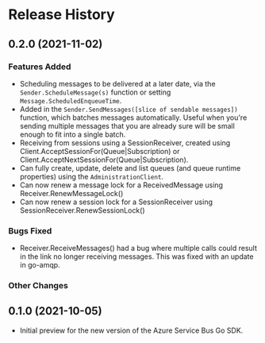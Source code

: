 # Release History

## 0.2.0 (2021-11-02)

### Features Added

- Scheduling messages to be delivered at a later date, via the `Sender.ScheduleMessage(s)` function or 
  setting `Message.ScheduledEnqueueTime`.
- Added in the `Sender.SendMessages([slice of sendable messages])` function, which batches messages 
  automatically. Useful when you're sending multiple messages that you are already sure will be small
  enough to fit into a single batch.
- Receiving from sessions using a SessionReceiver, created using Client.AcceptSessionFor(Queue|Subscription)
  or Client.AcceptNextSessionFor(Queue|Subscription).
- Can fully create, update, delete and list queues (and queue runtime properties) using the `AdministrationClient`.
- Can now renew a message lock for a ReceivedMessage using Receiver.RenewMessageLock()
- Can now renew a session lock for a SessionReceiver using SessionReceiver.RenewSessionLock()

### Bugs Fixed

- Receiver.ReceiveMessages() had a bug where multiple calls could result in the link no longer receiving messages.
  This was fixed with an update in go-amqp.

### Other Changes

## 0.1.0 (2021-10-05)

- Initial preview for the new version of the Azure Service Bus Go SDK. 
